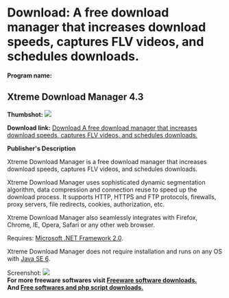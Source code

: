 # Download: A free download manager that increases download speeds, captures FLV videos, and schedules downloads.

**Program name:**

## Xtreme Download Manager 4.3

  
**Thumbshot:** ![](http://www.freewarefiles.com/screenshot/xtremedlmngr_md.jpg)   
  
**Download link:** [Download A free download manager that increases download speeds, captures FLV videos, and schedules downloads.](http://freesoftwares.boysofts.com/Xtreme-Download-Manager_program_84908.html)  
  


**Publisher's Description**  
  


Xtreme Download Manager is a free download manager that increases download speeds, captures FLV videos, and schedules downloads. 

Xtreme Download Manager uses sophisticated dynamic segmentation algorithm, data compression and connection reuse to speed up the download process. It supports HTTP, HTTPS and FTP protocols, firewalls, proxy servers, file redirects, cookies, authorization, etc. 

Xtreme Download Manager also seamlessly integrates with Firefox, Chrome, IE, Opera, Safari or any other web browser. 

Requires: [Microsoft .NET Framework 2.0](http://www.freewarefiles.com/Microsoft-NET-Framework-20-x86-Final_program_16026.html).

Xtreme Download Manager does not require installation and runs on any OS with [Java SE 6](http://www.java.com). 

  
  
Screenshot: ![](http://www.freewarefiles.com/screenshot/xtremedlmngr.jpg)   
**For more freeware softwares visit [Freeware software downloads.](http://freesoftwares.boysofts.com/)**   
**And [Free softwares and php script downloads.](http://www.boysofts.com/)**
